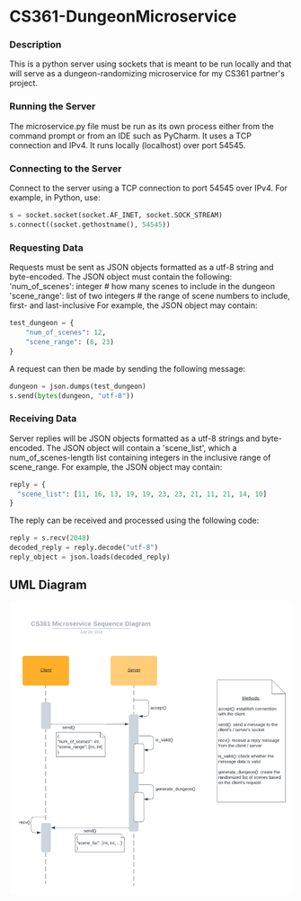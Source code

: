 # CS361-DungeonMicroservice

### Description
This is a python server using sockets that is meant to be run locally and that will serve as a dungeon-randomizing microservice for my CS361 partner's project.

### Running the Server
The microservice.py file must be run as its own process either from the command prompt or from an IDE such as PyCharm. It uses a TCP connection and IPv4. It runs locally (localhost) over port 54545.

### Connecting to the Server
Connect to the server using a TCP connection to port 54545 over IPv4. For example, in Python, use:
```py
s = socket.socket(socket.AF_INET, socket.SOCK_STREAM)
s.connect((socket.gethostname(), 54545))
```

### Requesting Data
Requests must be sent as JSON objects formatted as a utf-8 string and byte-encoded.
The JSON object must contain the following:
  'num_of_scenes': integer             # how many scenes to include in the dungeon
  'scene_range': list of two integers  # the range of scene numbers to include, first- and last-inclusive
For example, the JSON object may contain:
```py
test_dungeon = {
    "num_of_scenes": 12,
    "scene_range": (8, 23)
}
```
A request can then be made by sending the following message:
```py
dungeon = json.dumps(test_dungeon)
s.send(bytes(dungeon, "utf-8"))
```

### Receiving Data
Server replies will be JSON objects formatted as a utf-8 strings and byte-encoded.
The JSON object will contain a 'scene_list', which a num_of_scenes-length list containing integers in the inclusive range of scene_range.
For example, the JSON object may contain:
```py
reply = {
  "scene_list": [11, 16, 13, 19, 19, 23, 23, 21, 11, 21, 14, 10]
}
```
The reply can be received and processed using the following code:
```py
reply = s.recv(2048)
decoded_reply = reply.decode("utf-8")
reply_object = json.loads(decoded_reply)
```


## UML Diagram
![UML Diagram](https://github.com/Mystel/CS361-DungeonMicroservice/blob/main/cs361umldescriptive.png?raw=true)
